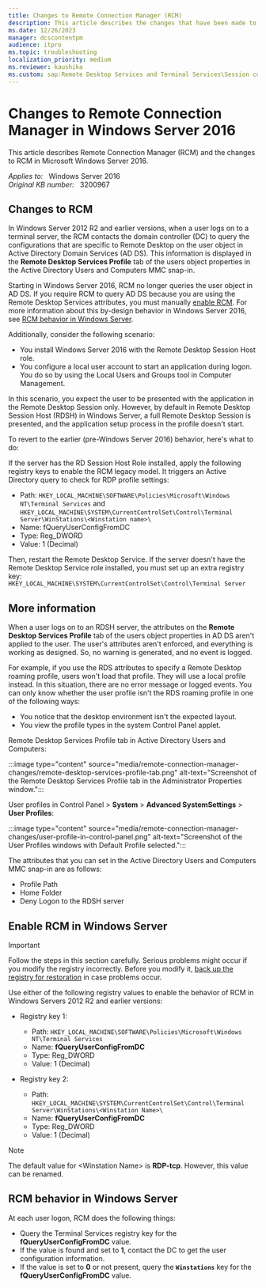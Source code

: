 ```yaml
---
title: Changes to Remote Connection Manager (RCM)
description: This article describes the changes that have been made to RCM in Windows Server 2016. It also explains how to enable RCM.
ms.date: 12/26/2023
manager: dcscontentpm
audience: itpro
ms.topic: troubleshooting
localization_priority: medium
ms.reviewer: kaushika
ms.custom: sap:Remote Desktop Services and Terminal Services\Session connectivity, csstroubleshoot
---
```

# Changes to Remote Connection Manager in Windows Server 2016

This article describes Remote Connection Manager (RCM) and the changes to RCM in Microsoft Windows Server 2016.

_Applies to:_ &nbsp; Windows Server 2016  
_Original KB number:_ &nbsp; 3200967

## Changes to RCM

In Windows Server 2012 R2 and earlier versions, when a user logs on to a terminal server, the RCM contacts the domain controller (DC) to query the configurations that are specific to Remote Desktop on the user object in Active Directory Domain Services (AD DS). This information is displayed in the **Remote Desktop Services Profile** tab of the users object properties in the Active Directory Users and Computers MMC snap-in.

Starting in Windows Server 2016, RCM no longer queries the user object in AD DS. If you require RCM to query AD DS because you are using the Remote Desktop Services attributes, you must manually [enable RCM](#enable-rcm-in-windows-server). For more information about this by-design behavior in Windows Server 2016, see [RCM behavior in Windows Server](#rcm-behavior-in-windows-server).

Additionally, consider the following scenario:

- You install Windows Server 2016 with the Remote Desktop Session Host role.
- You configure a local user account to start an application during logon. You do so by using the Local Users and Groups tool in Computer Management.

In this scenario, you expect the user to be presented with the application in the Remote Desktop Session only. However, by default in Remote Desktop Session Host (RDSH) in Windows Server, a full Remote Desktop Session is presented, and the application setup process in the profile doesn't start.

To revert to the earlier (pre-Windows Server 2016) behavior, here's what to do:

If the server has the RD Session Host Role installed, apply the following registry keys to enable the RCM legacy model. It triggers an Active Directory query to check for RDP profile settings:

- Path: `HKEY_LOCAL_MACHINE\SOFTWARE\Policies\Microsoft\Windows NT\Terminal Services` and `HKEY_LOCAL_MACHINE\SYSTEM\CurrentControlSet\Control\Terminal Server\WinStations\<Winstation name>\`
- Name: fQueryUserConfigFromDC
- Type: Reg_DWORD
- Value: 1 (Decimal)

Then, restart the Remote Desktop Service. If the server doesn't have the Remote Desktop Service role installed, you must set up an extra registry key:  
`HKEY_LOCAL_MACHINE\SYSTEM\CurrentControlSet\Control\Terminal Server`

## More information

When a user logs on to an RDSH server, the attributes on the **Remote Desktop Services Profile** tab of the users object properties in AD DS aren't applied to the user. The user's attributes aren't enforced, and everything is working as designed. So, no warning is generated, and no event is logged.

For example, if you use the RDS attributes to specify a Remote Desktop roaming profile, users won't load that profile. They will use a local profile instead. In this situation, there are no error message or logged events. You can only know whether the user profile isn't the RDS roaming profile in one of the following ways:

- You notice that the desktop environment isn't the expected layout.
- You view the profile types in the system Control Panel applet.

Remote Desktop Services Profile tab in Active Directory Users and Computers:

:::image type="content" source="media/remote-connection-manager-changes/remote-desktop-services-profile-tab.png" alt-text="Screenshot of the Remote Desktop Services Profile tab in the Administrator Properties window.":::

User profiles in Control Panel > **System** > **Advanced SystemSettings** > **User Profiles**:

:::image type="content" source="media/remote-connection-manager-changes/user-profile-in-control-panel.png" alt-text="Screenshot of the User Profiles windows with Default Profile selected.":::

The attributes that you can set in the Active Directory Users and Computers MMC snap-in are as follows:

- Profile Path
- Home Folder
- Deny Logon to the RDSH server  

## Enable RCM in Windows Server

> [!IMPORTANT]
> Follow the steps in this section carefully. Serious problems might occur if you modify the registry incorrectly. Before you modify it, [back up the registry for restoration](https://support.microsoft.com/help/322756) in case problems occur.

Use either of the following registry values to enable the behavior of RCM in Windows Servers 2012 R2 and earlier versions:

- Registry key 1:

  - Path: `HKEY_LOCAL_MACHINE\SOFTWARE\Policies\Microsoft\Windows NT\Terminal Services`
  - Name: **fQueryUserConfigFromDC**
  - Type: Reg_DWORD
  - Value: 1 (Decimal)

- Registry key 2:

  - Path: `HKEY_LOCAL_MACHINE\SYSTEM\CurrentControlSet\Control\Terminal Server\WinStations\<Winstation Name>\`
  - Name: **fQueryUserConfigFromDC**
  - Type: Reg_DWORD
  - Value: 1 (Decimal)

> [!NOTE]
> The default value for \<Winstation Name> is **RDP-tcp**. However, this value can be renamed.

## RCM behavior in Windows Server

At each user logon, RCM does the following things:

- Query the Terminal Services registry key for the **fQueryUserConfigFromDC** value.
- If the value is found and set to **1**, contact the DC to get the user configuration information.
- If the value is set to **0** or not present, query the **`Winstations`** key for the **fQueryUserConfigFromDC** value.
